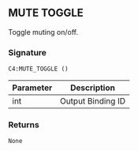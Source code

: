 ## MUTE TOGGLE

Toggle muting on/off.


### Signature

`C4:MUTE_TOGGLE ()`


| Parameter | Description |
| --- | --- |
| int | Output Binding ID |


### Returns

`None`